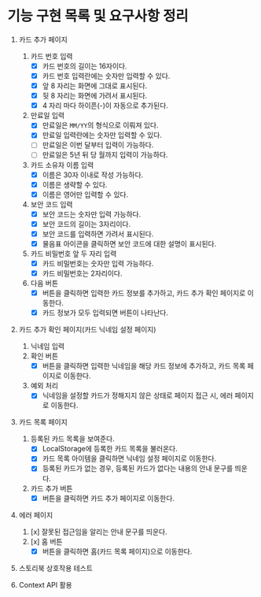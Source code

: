 # 기능 구현 목록 및 요구사항 정리

1. 카드 추가 페이지

   1. 카드 번호 입력
      - [x] 카드 번호의 길이는 16자이다.
      - [x] 카드 번호 입력란에는 숫자만 입력할 수 있다.
      - [x] 앞 8 자리는 화면에 그대로 표시된다.
      - [x] 뒷 8 자리는 화면에 가려서 표시된다.
      - [x] 4 자리 마다 하이픈(-)이 자동으로 추가된다.
   2. 만료일 입력
      - [x] 만료일은 `MM/YY`의 형식으로 이뤄져 있다.
      - [x] 만료일 입력란에는 숫자만 입력할 수 있다.
      - [ ] 만료일은 이번 달부터 입력이 가능하다.
      - [ ] 만료일은 5년 뒤 당 월까지 입력이 가능하다.
   3. 카드 소유자 이름 입력
      - [x] 이름은 30자 이내로 작성 가능하다.
      - [x] 이름은 생략할 수 있다.
      - [x] 이름은 영어만 입력할 수 있다.
   4. 보안 코드 입력
      - [x] 보안 코드는 숫자만 입력 가능하다.
      - [x] 보안 코드의 길이는 3자리이다.
      - [x] 보안 코드를 입력하면 가려서 표시된다.
      - [x] 물음표 아이콘을 클릭하면 보안 코드에 대한 설명이 표시된다.
   5. 카드 비밀번호 앞 두 자리 입력
      - [x] 카드 비밀번호는 숫자만 입력 가능하다.
      - [x] 카드 비밀번호는 2자리이다.
   6. 다음 버튼
      - [x] 버튼을 클릭하면 입력한 카드 정보를 추가하고, 카드 추가 확인 페이지로 이동한다.
      - [x] 카드 정보가 모두 입력되면 버튼이 나타난다.

2. 카드 추가 확인 페이지(카드 닉네임 설정 페이지)

   1. 닉네임 입력
   2. 확인 버튼
      - [x] 버튼을 클릭하면 입력한 닉네임을 해당 카드 정보에 추가하고, 카드 목록 페이지로 이동한다.
   3. 예외 처리
      - [x] 닉네임을 설정할 카드가 정해지지 않은 상태로 페이지 접근 시, 에러 페이지로 이동한다.

3. 카드 목록 페이지

   1. 등록된 카드 목록을 보여준다.
      - [x] LocalStorage에 등록한 카드 목록을 불러온다.
      - [x] 카드 목록 아이템을 클릭하면 닉네임 설정 페이지로 이동한다.
      - [x] 등록된 카드가 없는 경우, 등록된 카드가 없다는 내용의 안내 문구를 띄운다.
   2. 카드 추가 버튼
      - [x] 버튼을 클릭하면 카드 추가 페이지로 이동한다.

4. 에러 페이지

   1. [x] 잘못된 접근임을 알리는 안내 문구를 띄운다.
   2. [x] 홈 버튼
      - [x] 버튼을 클릭하면 홈(카드 목록 페이지)으로 이동한다.

5. 스토리북 상호작용 테스트

6. Context API 활용
